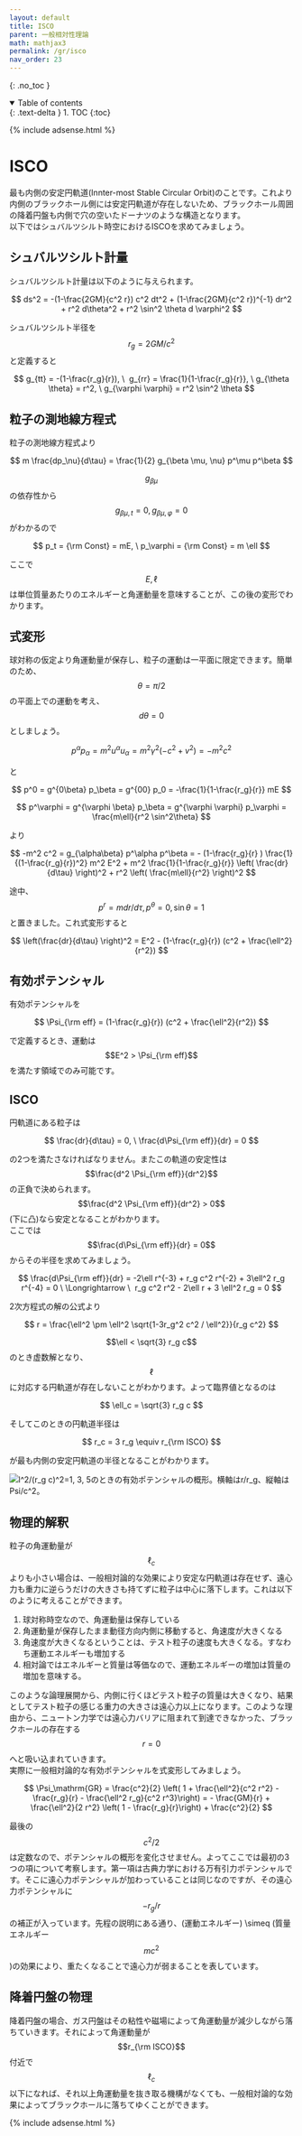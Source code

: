 ```yaml
---
layout: default
title: ISCO
parent: 一般相対性理論
math: mathjax3
permalink: /gr/isco
nav_order: 23
---
```


{: .no_toc }

<details open markdown="block">
  <summary>
    Table of contents
  </summary>
  {: .text-delta }
1. TOC
{:toc}
</details>

{% include adsense.html %}

# ISCO

最も内側の安定円軌道(Innter-most Stable Circular Orbit)のことです。これより内側のブラックホール側には安定円軌道が存在しないため、ブラックホール周囲の降着円盤も内側で穴の空いたドーナツのような構造となります。  
以下ではシュバルツシルト時空におけるISCOを求めてみましょう。

## シュバルツシルト計量

シュバルツシルト計量は以下のように与えられます。

$$
ds^2 
= -(1-\frac{2GM}{c^2 r}) c^2 dt^2 + (1-\frac{2GM}{c^2 r})^{-1} dr^2 + r^2 d\theta^2 + r^2 \sin^2 \theta d \varphi^2
$$

シュバルツシルト半径を$$r_g = 2GM/c^2$$と定義すると

$$
g_{tt} = -(1-\frac{r_g}{r}), \ 
g_{rr} = \frac{1}{1-\frac{r_g}{r}}, \
g_{\theta \theta} = r^2, \ 
g_{\varphi \varphi} = r^2 \sin^2 \theta
$$

## 粒子の測地線方程式

粒子の測地線方程式より

$$
m \frac{dp_\nu}{d\tau} 
= \frac{1}{2} g_{\beta \mu, \nu} p^\mu p^\beta
$$

$$g_{\beta \mu}$$の依存性から$$g_{\beta \mu , t} = 0, g_{\beta \mu, \varphi} = 0$$がわかるので

$$
p_t = {\rm Const} = mE, \ p_\varphi = {\rm Const} = m \ell
$$

ここで$$E, \ell$$は単位質量あたりのエネルギーと角運動量を意味することが、この後の変形でわかります。

## 式変形

球対称の仮定より角運動量が保存し、粒子の運動は一平面に限定できます。簡単のため、$$\theta=\pi/2$$の平面上での運動を考え、$$d\theta=0$$としましょう。

$$
p^\alpha p_\alpha = m^2 u^\alpha u_\alpha = m^2 \gamma^2 (-c^2 + v^2) = -m^2 c^2
$$

と

$$
p^0 = g^{0\beta} p_\beta = g^{00} p_0 
= -\frac{1}{1-\frac{r_g}{r}} mE
$$

$$
p^\varphi = g^{\varphi \beta} p_\beta = g^{\varphi \varphi} p_\varphi
= \frac{m\ell}{r^2 \sin^2\theta} 
$$

より

$$
-m^2 c^2 = g_{\alpha\beta} p^\alpha p^\beta 
= - (1-\frac{r_g}{r} ) \frac{1}{(1-\frac{r_g}{r})^2} m^2 E^2 + m^2 \frac{1}{1-\frac{r_g}{r}} \left( \frac{dr}{d\tau} \right)^2 + r^2 \left( \frac{m\ell}{r^2} \right)^2
$$

途中、$$p^r = m dr/d\tau, p^\theta = 0, \sin \theta = 1$$と置きました。これ式変形すると

$$
\left(\frac{dr}{d\tau} \right)^2 
= E^2 - (1-\frac{r_g}{r}) (c^2 + \frac{\ell^2}{r^2})
$$

## 有効ポテンシャル

有効ポテンシャルを

$$
\Psi_{\rm eff} = (1-\frac{r_g}{r}) (c^2 + \frac{\ell^2}{r^2})
$$

で定義するとき、運動は$$E^2 > \Psi_{\rm eff}$$を満たす領域でのみ可能です。

## ISCO

円軌道にある粒子は

$$
\frac{dr}{d\tau} = 0, \ \frac{d\Psi_{\rm eff}}{dr} = 0
$$

の2つを満たさなければなりません。またこの軌道の安定性は$$\frac{d^2 \Psi_{\rm eff}}{dr^2}$$の正負で決められます。$$\frac{d^2 \Psi_{\rm eff}}{dr^2} > 0$$(下に凸)なら安定となることがわかります。  
ここでは$$\frac{d\Psi_{\rm eff}}{dr} = 0$$からその半径を求めてみましょう。

$$
\frac{d\Psi_{\rm eff}}{dr} = -2\ell r^{-3} + r_g c^2 r^{-2} + 3\ell^2 r_g r^{-4} = 0 \ \Longrightarrow \ 
r_g c^2 r^2 - 2\ell r + 3 \ell^2 r_g = 0
$$

2次方程式の解の公式より

$$
r = \frac{\ell^2 \pm \ell^2 \sqrt{1-3r_g^2 c^2 / \ell^2}}{r_g c^2}
$$

$$\ell < \sqrt{3} r_g c$$のとき虚数解となり、$$\ell$$に対応する円軌道が存在しないことがわかります。よって臨界値となるのは

$$
\ell_c = \sqrt{3} r_g c
$$

そしてこのときの円軌道半径は

$$
r_c = 3 r_g \equiv r_{\rm ISCO}
$$

が最も内側の安定円軌道の半径となることがわかります。

![l^2/(r_g c)^2=1, 3, 5のときの有効ポテンシャルの概形。横軸はr/r_g、縦軸はPsi/c^2。](/assets/images/gr/isco.png)

## 物理的解釈

粒子の角運動量が$$\ell_c$$よりも小さい場合は、一般相対論的な効果により安定な円軌道は存在せず、遠心力も重力に逆らうだけの大きさも持てずに粒子は中心に落下します。これは以下のように考えることができます。  

1. 球対称時空なので、角運動量は保存している
2. 角運動量が保存したまま動径方向内側に移動すると、角速度が大きくなる
3. 角速度が大きくなるということは、テスト粒子の速度も大きくなる。すなわち運動エネルギーも増加する
4. 相対論ではエネルギーと質量は等価なので、運動エネルギーの増加は質量の増加を意味する。

このような論理展開から、内側に行くほどテスト粒子の質量は大きくなり、結果としてテスト粒子の感じる重力の大きさは遠心力以上になります。このような理由から、ニュートン力学では遠心力バリアに阻まれて到達できなかった、ブラックホールの存在する$$r=0$$へと吸い込まれていきます。  
実際に一般相対論的な有効ポテンシャルを式変形してみましょう。

$$
\Psi_\mathrm{GR} 
= \frac{c^2}{2} \left( 1 + \frac{\ell^2}{c^2 r^2} - \frac{r_g}{r} - \frac{\ell^2 r_g}{c^2 r^3}\right) 
= - \frac{GM}{r} + \frac{\ell^2}{2 r^2} \left( 1 - \frac{r_g}{r}\right) + \frac{c^2}{2} 
$$

最後の$$c^2/2$$は定数なので、ポテンシャルの概形を変化させません。よってここでは最初の3つの項について考察します。第一項は古典力学における万有引力ポテンシャルです。そこに遠心力ポテンシャルが加わっていることは同じなのですが、その遠心力ポテンシャルに$$- r_g / r$$の補正が入っています。先程の説明にある通り、(運動エネルギー) \simeq (質量エネルギー$$m c^2$$)の効果により、重たくなることで遠心力が弱まることを表しています。


## 降着円盤の物理

降着円盤の場合、ガス円盤はその粘性や磁場によって角運動量が減少しながら落ちていきます。それによって角運動量が$$r_{\rm ISCO}$$付近で$$\ell_c$$以下になれば、それ以上角運動量を抜き取る機構がなくても、一般相対論的な効果によってブラックホールに落ちてゆくことができます。

{% include adsense.html %}